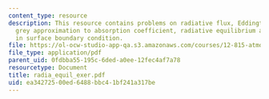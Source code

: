 ```yaml
---
content_type: resource
description: This resource contains problems on radiative flux, Eddington's equation,
  grey approximation to absorption coefficient, radiative equilibrium and discontinuity
  in surface boundary condition.
file: https://ol-ocw-studio-app-qa.s3.amazonaws.com/courses/12-815-atmospheric-radiation-fall-2006/ea34272500ed6488bbc41bf241a317be_radia_equil_exer.pdf
file_type: application/pdf
parent_uid: 0fdbba55-195c-6ded-a0ee-12fec4af7a78
resourcetype: Document
title: radia_equil_exer.pdf
uid: ea342725-00ed-6488-bbc4-1bf241a317be
---
```


